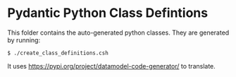 # Pydantic Python Class Defintions

This folder contains the auto-generated python classes.
They are generated by running:

`$ ./create_class_definitions.csh`

It uses https://pypi.org/project/datamodel-code-generator/
to translate.
